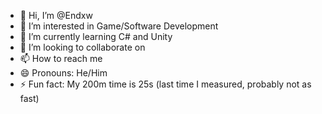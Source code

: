 - 👋 Hi, I’m @Endxw
- 👀 I’m interested in Game/Software Development
- 🌱 I’m currently learning C# and Unity
- 💞️ I’m looking to collaborate on 
- 📫 How to reach me 
- 😄 Pronouns: He/Him
- ⚡ Fun fact: My 200m time is 25s (last time I measured, probably not as fast)
